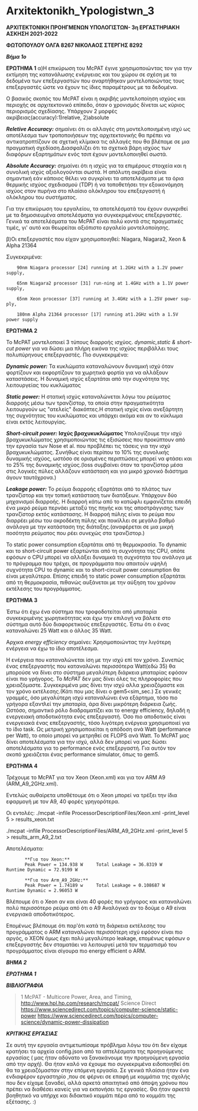 # Arxitektonikh_Ypologistwn_3

**ΑΡΧΙΤΕΚΤΟΝΙΚΗ ΠΡΟΗΓΜΕΝΩΝ ΥΠΟΛΟΓΙΣΤΩΝ- 3η ΕΡΓΑΣΤΗΡΙΑΚΗ ΑΣΚΗΣΗ 2021-2022**

**ΦΩΤΟΠΟΥΛΟΥ ΟΛΓΑ 8267 ΝΙΚΟΛΑΟΣ ΣΤΕΡΓΗΣ 8292**

_**Βήμα 1ο**_

**ΕΡΩΤΗΜΑ 1**
α)Η επικύρωση του McPAT έγινε χρησιμοποιώντας τον για την εκτίμηση της κατανάλωσης ενέργειας και του χώρου σε σχέση με τα δεδομένα των επεξεργαστών που αναρτήθηκαν μοντελοποιώντας τους επεξεργαστές ώστε να έχουν τις ίδιες παραμέτρους με τα δεδομένα. 

Ο βασικός σκοπός του ΜcPAT είναι η ακριβής μοντελοποίηση ισχύος και περιοχής σε αρχιτεκτονικό επίπεδο, όταν ο χρονισμός δίνεται ως κύριος περιορισμός σχεδίασης.
Υπάρχουν 2 μορφές ακρίβειας(accuracy):1)relative, 2)absolute

_**Reletive Accuracy:**_ σημαίνει ότι οι αλλαγές στη μοντελοποιημένη ισχύ ως αποτέλεσμα των τροποποιήσεων της αρχιτεκτονικής θα πρέπει να αντικατροπτίζουν σε σχετική κλίμακα τις αλλαγές που θα βλέπαμε σε μια πραγματική σχεδίαση.Διασφαλίζει ότι τα σχετικά βάρη ισχύος των διαφόρων εξαρτημάτων ενός τσιπ έχουν μοντελοποιηθεί σωστά.

_**Absolute Accuracy:**_ σημαίνει ότι η ισχύς για τα επιμέρους στοιχεία και η συνολική ισχύς αξιολογούνται σωστά. Η απόλυτη ακρίβεια είναι σημαντική εάν κάποιος θέλει να συγκρίνει τα αποτελέσματα με τα όρια θερμικής ισχύος σχεδιασμού (TDP) ή να τοποθετήσει την εξοικονόμηση ισχύος στον πυρήνα στο πλαίσιο ολόκληρου του επεξεργαστή ή ολόκληρου του συστήματος. 

Για την επικύρωση του εργαλείου, τα αποτελέσματά του έχουν συγκριθεί με τα δημοσιευμένα αποτελέσματα για συγκεκριμένους επεξεργαστές. Γενικά τα αποτελέσματα του McPAT είναι πολύ κοντά στις πραγματικές τιμές, γι' αυτό και θεωρείται αξιόπιστο εργαλείο μοντελοποίησης.

β)Οι επεξεργαστές που είχαν χρησιμοποιηθεί: Niagara, Niagara2, Xeon & Alpha 21364

 Συγκεκριμένα: 
 
        90nm Niagara processor [24] running at 1.2GHz with a 1.2V power supply,
        
        65nm Niagara2 processor [31] run-ning at 1.4GHz with a 1.1V power supply,
        
        65nm Xeon processor [37] running at 3.4GHz with a 1.25V power sup-ply,
        
        180nm Alpha 21364 processor [17] running at1.2GHz with a 1.5V power supply

**ΕΡΩΤΗΜΑ 2**

Το McPAT μοντελοποιεί 3 τύπους διαρροής ισχύος. _dynamic,static & short-cut power_ για να δώσει μια πλήρη εικόνα της ισχύος περιβάλλει τους πολυπύρηνους επεξεργαστές.
Πιο συγκεκριμένα: 

_**Dynamic power:**_ Τα κυκλώματα καταναλώνουν δυναμική ισχύ όταν φορτίζουν και εκφορτίζουν τα χωρητικά φορτία για να αλλάξουν καταστάσεις. Η δυναμική ισχύς εξαρτάται από την συχνότητα της λειτουργείας του κυκλώματος

_**Static power:**_ Η στατική ισχύς καταναλώνεται λόγω του ρεύματος διαρροής μέσω των τρανζίστορ, τα οποία στην πραγματικότητα λειτουργούν ως "ατελείς" διακόπτες.Η στατική ισχύς είναι ανεξάρτητη της συχνότητας του κυκλώματος και υπάρχει ακόμα και αν το κύκλωμα είναι εκτός λειτουργίας. 

_**Short-circuit power:**_  **Ισχύς βραχυκυκλώματος**  Υπολογίζουμε την ισχύ βραχυκυκλώματος χρησιμοποιώντας τις εξισώσεις που προκύπτουν από την εργασία των Nose et al. που προβλέπει τις τάσεις για την ισχύ βραχυκυκλώματος. Συνήθως είναι περίπου το 10% της συνολικής δυναμικής ισχύος, ωστόσο σε ορισμένες περιπτώσεις μπορεί να φτάσει και το 25% της δυναμικής ισχύος.(loss συμβαίνει όταν τα τρανζίστορ μέσα στις λογικές πύλες αλλάζουν κατάσταση και για μικρό χρονικό διάστημα άγουν ταυτόχρονα.)

_**Leakage power:**_ Το ρεύμα διαρροής εξαρτάται από το πλάτος των τρανζίστορ και την τοπική κατάσταση των διατάξεων. Υπάρχουν δύο μηχανισμοί διαρροής. Η διαρροή κάτω από το κατώφλι εμφανίζεται επειδή ένα μικρό ρεύμα περνάει μεταξύ της πηγής και της αποστράγγισης των τρανζίστορ εκτός κατάστασης. Η διαρροή πύλης είναι το ρεύμα που διαρρέει μέσω του ακροδέκτη πύλης και ποικίλλει σε μεγάλο βαθμό ανάλογα με την κατάσταση της διάταξης.(αναφέρεται σε μια μικρή ποσότητα ρεύματος που ρέει συνεχώς στα τρανζίστορ.)

Το static power consumption εξαρτάται από τη θερμοκρασία. Το dynamic και το short-circuit power εξαρτώνται από τη συχνότητα της CPU, οπότε εφόσων ο CPU μπορεί να αλλάξει δυναμικά τη συχνότητα του ανάλογα με το πρόγραμμα που τρέχει, σε προγράμματα που απαιτούν υψηλή συχνότητα CPU το dynamic και το short-circuit power consumption θα είναι μεγαλύτερα. Επίσης επειδή το static power consumption εξαρτάται από τη θερμοκρασία, πιθανώς αυξάνεται με την αύξηση του χρόνου εκτέλεσης του προγράμματος.

**ΕΡΩΤΗΜΑ 3**

Έστω ότι έχω ένα σύστημα που τροφοδοτείται από μπαταρία συγκεκριμένης χωρητικότητας και έχω την επιλογή να βάλετε στο σύστημα αυτό δύο διαφορετικούς επεξεργαστές. 
Έστω ότι ο ένας καταναλώνει 25 Watt και ο άλλος 35 Watt. 

Αρχικα _energy efficiency_ σημαίνει: Χρησιμοποιώντας την λιγότερη ενέργεια να έχω το ίδιο αποτέλεσμα.

Η ενέργεια που καταναλώνεται ίση με την ισχύ επί τον χρόνο. Συνεπώς ένας επεξεργαστής που καταναλώνει περισσότερα Watt(εδώ 35) θα μπορούσε να δίνει στο σύστημα
μεγαλύτερη διάρκεια μπαταρίας εφόσον είναι πιο γρήγορος.
Το _McPAT_ δεν μας δίνει όλες τις πληροφορίες που χρειαζόμαστε. Συγκεκριμένα μας δίνει την ισχύ αλλα χρειαζόμαστε και τον χρόνο εκτέλεσης.(Κάτι που μας δίνει ο gem5<sim_sec.)
Σε γενικές γραμμές, όσο μεγαλύτερη ισχύ καταναλώνει ένα εξάρτημα, τόσο πιο γρήγορα εξαντλεί την μπαταρία, άρα δίνει μικρότερη διάρκεια ζωής. Ωστόσο, σημαντικό ρόλο διαδραματίζει και το energy efficiency, δηλαδή η ενεργειακή αποδοτικότητα ενός επεξεργαστή. Όσο πιο αποδοτικός είναι ενεργειακά ένας επεξεργαστής, τόσο λιγότερη ενέργεια χρησιμοποιεί για το ίδιο task. Ως μετρική χρησιμοποιείται η απόδοση ανά Watt (performance per Watt), το οποίο μπορεί να μετρηθεί σε FLOPS ανά Watt. Το McPAT μας δίνει αποτελέσματα για την ισχύ, αλλά δεν μπορεί να μας δώσει αποτελέσματα για το performance ενός επεξεργαστή. Για αυτόν τον σκοπό χρειάζεται ένας performance simulator, όπως το gem5.


**ΕΡΩΤΗΜΑ 4**

Τρέχουμε το McPAT για τον Xeon (Xeon.xml) και για τον ARM A9 (ARM_A9_2GHz.xml).

Εντελώς αυθαίρετα υποθέτουμε ότι o Xeon μπορεί να τρέξει την ίδια εφαρμογή με τον Α9, 40 φορές γρηγορότερα.

Οι εντολές:
./mcpat -infile ProcessorDescriptionFiles/Xeon.xml -print_level 5 > results_xeon.txt 

./mcpat -infile ProcessorDescriptionFiles/ARM_A9_2GHz.xml -print_level 5 > results_arm_A9_2.txt

Αποτελέσματα:

           **Για τον Xeon:**
           Peak Power = 134.938 W     Total Leakage = 36.8319 W          Runtime Dynamic = 72.9199 W 

           **Για τον Arm_A9_2GHz:**
           Peak Power = 1.74189 w     Total Leakage = 0.108687 W         Runtime Dynamic = 2.96053 W


 


Βλέπουμε ότι ο Xeon αν και είναι 40 φορές πιο γρήγορος και καταναλώνει πολύ περισσότερο ρεύμα από ότι ο Α9 Αναλόγικά αν το δούμε ο A9 είναι ενεργιακά αποδοτικότερος.

Επομένως βλέπουμε ότι παρ'ότι κατά τη διάρκεια εκτέλεσης του προγράμματος ο ARM καταναλώνει περισσότερη ισχύ εφόσον είναι πιο αργός, ο XEON όμως έχει πολύ μεγαλύτερο leakage, επομένως εφόσων ο επεξεργαστής δεν σταματάει να λειτουργεί μετά τον τερματισμό του προγράμματος είναι σίγουρα πιο energy efficient o ARM.

_**ΒΗΜΑ 2**_

_**ΕΡΩΤΗΜΑ 1**_











_**ΒΙΒΛΙΟΓΡΑΦΙΑ**_

>1 McPAT - Multicore Power, Area, and Timing, http://www.hpl.hp.com/research/mcpat/
>Science Direct https://www.sciencedirect.com/topics/computer-science/static-power
                https://www.sciencedirect.com/topics/computer-science/dynamic-power-dissipation
                
                
                
                
_**ΚΡΙΤΙΚΗΣ ΕΡΓΑΣΙΑΣ**_

Σε αυτή την εργασία αντιμετωπίσαμε πρόβλημα λόγω του ότι δεν είχαμε κρατήσει τα αρχεία config.json από τα απτελέσματα της προηγούμενης εργασίας ( μας ήταν αδύνατο να ξανακάνουμε την προηγούμενη εργασία από την αρχή). Θα ήταν καλό να έχουμε πιο συγκεκριμένα ειδοποιηθεί ότι θα τα χρειαζόμασταν στην επόμενη εργασία. 
Σε γενικά πλαίσια ήταν ένα ενδιαφέρον εργαστηρίο ,που σε φέρνει σε επαφή με κομμάτια της σχολής που δεν είχαμε ξαναδεί, αλλά αρκετά απαιτητικό από άποψη χρόνου που πρέπει να διαθέσει κανείς για να εκπονήσει τις εργασίες. 
Θα ήταν αρκετά βοηθητικό να υπήρχε και διδακτικό κομμάτι πέρα από το κομμάτι της εξέτασης. :)


